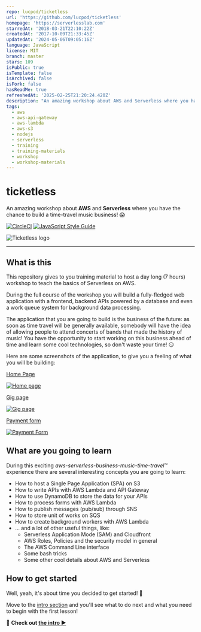 ```yaml
---
repo: lucpod/ticketless
url: 'https://github.com/lucpod/ticketless'
homepage: 'https://serverlesslab.com'
starredAt: '2018-03-21T22:10:22Z'
createdAt: '2017-10-09T21:33:45Z'
updatedAt: '2024-05-06T09:05:16Z'
language: JavaScript
license: MIT
branch: master
stars: 109
isPublic: true
isTemplate: false
isArchived: false
isFork: false
hasReadMe: true
refreshedAt: '2025-02-25T21:20:24.420Z'
description: "An amazing workshop about AWS and Serverless where you have the chance to build a time-travel music business! \U0001F631"
tags:
  - aws
  - aws-api-gateway
  - aws-lambda
  - aws-s3
  - nodejs
  - serverless
  - training
  - training-materials
  - workshop
  - workshop-materials
---
```


# ticketless

An amazing workshop about **AWS** and **Serverless** where you have the chance to build a time-travel music business! 😱

[![CircleCI](https://circleci.com/gh/lucpod/ticketless.svg?style=shield)](https://circleci.com/gh/lucpod/ticketless)
[![JavaScript Style Guide](https://img.shields.io/badge/code_style-standard-brightgreen.svg)](https://standardjs.com)

![Ticketless logo](resources/frontend/images/ticketless-logo.svg)

---


## What is this

This repository gives to you training material to host a day long (7 hours) workshop to teach the basics of Serverless on AWS.

During the full course of the workshop you will build a fully-fledged web application with a frontend, backend APIs powered by a database and even a work queue system for background data processing.

The application that you are going to build is the business of the future: as soon as time travel will be generally available, somebody will have the idea of allowing people to attend concerts of bands that made the history of music! You have the opportunity to start working on this business ahead of time and learn some cool technologies, so don't waste your time! 😏

Here are some screenshots of the application, to give you a feeling of what you will be building:

[Home Page](https://raw.githubusercontent.com/lucpod/ticketless/master/resources/screenshots/home.png)

[![Home page](/resources/screenshots/home-thumb.png)](https://raw.githubusercontent.com/lucpod/ticketless/master/resources/screenshots/home.png)


[Gig page](https://raw.githubusercontent.com/lucpod/ticketless/master/resources/screenshots/gig-page.png)

[![Gig page](/resources/screenshots/gig-page-thumb.png)](https://raw.githubusercontent.com/lucpod/ticketless/master/resources/screenshots/gig-page.png)


[Payment form](https://raw.githubusercontent.com/lucpod/ticketless/master/resources/screenshots/payment-form.png)

[![Payment Form](/resources/screenshots/payment-form-thumb.png)](https://raw.githubusercontent.com/lucpod/ticketless/master/resources/screenshots/payment-form.png)


## What are you going to learn

During this exciting *aws-serverless-business-music-time-travel™* experience there are several interesting concepts you are going to learn:

  - How to host a Single Page Application (SPA) on S3
  - How to write APIs with AWS Lambda and API Gateway
  - How to use DynamoDB to store the data for your APIs
  - How to process forms with AWS Lambda
  - How to publish messages (pub/sub) through SNS
  - How to store unit of works on SQS
  - How to create background workers with AWS Lambda
  - ... and a lot of other useful things, like:
    - Serverless Application Mode (SAM) and Cloudfront
    - AWS Roles, Policies and the security model in general
    - The AWS Command Line interface
    - Some bash tricks
    - Some other cool details about AWS and Serverless


## How to get started

Well, yeah, it's about time you decided to get started! 😤

Move to the [intro section](/lessons) and you'll see what to do next and what you need to begin with the first lesson!

🙌 **Check out [the intro ▶︎](/lessons)**
